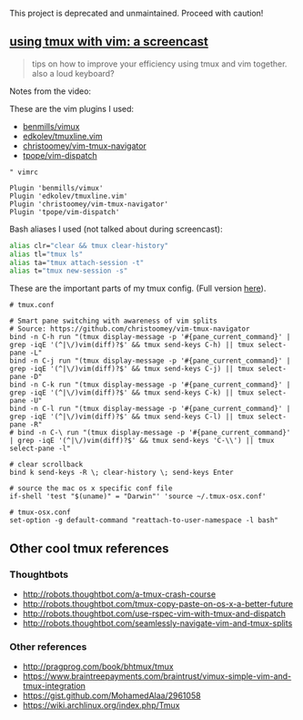 This project is deprecated and unmaintained. Proceed with caution!

[using tmux with vim: a screencast][video]
------------------------------------------
>tips on how to improve your efficiency using tmux and vim together. also a loud
>keyboard?

Notes from the video:

These are the vim plugins I used:

- [benmills/vimux](https://github.com/benmills/vimux)
- [edkolev/tmuxline.vim](https://github.com/edkolev/tmuxline.vim)
- [christoomey/vim-tmux-navigator](https://github.com/christoomey/vim-tmux-navigator)
- [tpope/vim-dispatch](https://github.com/tpope/vim-dispatch)

```viml
" vimrc

Plugin 'benmills/vimux'
Plugin 'edkolev/tmuxline.vim'
Plugin 'christoomey/vim-tmux-navigator'
Plugin 'tpope/vim-dispatch'
```

Bash aliases I used (not talked about during screencast):

```bash
alias clr="clear && tmux clear-history"
alias tl="tmux ls"
alias ta="tmux attach-session -t"
alias t="tmux new-session -s"
```

These are the important parts of my tmux config. (Full version
[here][tmux.conf]).

```tmux
# tmux.conf

# Smart pane switching with awareness of vim splits
# Source: https://github.com/christoomey/vim-tmux-navigator
bind -n C-h run "(tmux display-message -p '#{pane_current_command}' | grep -iqE '(^|\/)vim(diff)?$' && tmux send-keys C-h) || tmux select-pane -L"
bind -n C-j run "(tmux display-message -p '#{pane_current_command}' | grep -iqE '(^|\/)vim(diff)?$' && tmux send-keys C-j) || tmux select-pane -D"
bind -n C-k run "(tmux display-message -p '#{pane_current_command}' | grep -iqE '(^|\/)vim(diff)?$' && tmux send-keys C-k) || tmux select-pane -U"
bind -n C-l run "(tmux display-message -p '#{pane_current_command}' | grep -iqE '(^|\/)vim(diff)?$' && tmux send-keys C-l) || tmux select-pane -R"
# bind -n C-\ run "(tmux display-message -p '#{pane_current_command}' | grep -iqE '(^|\/)vim(diff)?$' && tmux send-keys 'C-\\') || tmux select-pane -l"

# clear scrollback
bind k send-keys -R \; clear-history \; send-keys Enter

# source the mac os x specific conf file
if-shell 'test "$(uname)" = "Darwin"' 'source ~/.tmux-osx.conf'
```

```
# tmux-osx.conf
set-option -g default-command "reattach-to-user-namespace -l bash"
```

Other cool tmux references
--------------------------

### Thoughtbots

- http://robots.thoughtbot.com/a-tmux-crash-course
- http://robots.thoughtbot.com/tmux-copy-paste-on-os-x-a-better-future
- http://robots.thoughtbot.com/use-rspec-vim-with-tmux-and-dispatch
- http://robots.thoughtbot.com/seamlessly-navigate-vim-and-tmux-splits

### Other references

- http://pragprog.com/book/bhtmux/tmux
- https://www.braintreepayments.com/braintrust/vimux-simple-vim-and-tmux-integration
- https://gist.github.com/MohamedAlaa/2961058
- https://wiki.archlinux.org/index.php/Tmux

[video]: https://www.youtube.com/watch?v=sUyVD5gTHfg
[tmux.conf]: https://github.com/ciarand/phoenix/tree/master/dotfiles/tmux.conf
